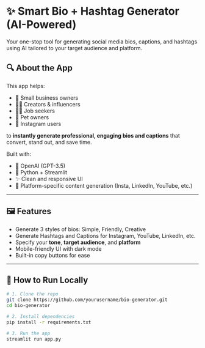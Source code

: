 # ✨ Smart Bio + Hashtag Generator (AI-Powered)  
Your one-stop tool for generating social media bios, captions, and hashtags using AI tailored to your target audience and platform.

## 🔍 About the App

This app helps:
- 🎯 Small business owners
- 🧑‍🎨 Creators & influencers
- 🧑‍💼 Job seekers
- 🐶 Pet owners
- 📸 Instagram users

to **instantly generate professional, engaging bios and captions** that convert, stand out, and save time.

Built with:
- 🧠 OpenAI (GPT-3.5)
- 🐍 Python + Streamlit
- ✨ Clean and responsive UI
- 🎯 Platform-specific content generation (Insta, LinkedIn, YouTube, etc.)

---

## 🖼️ Features

- Generate 3 styles of bios: Simple, Friendly, Creative
- Generate Hashtags and Captions for Instagram, YouTube, LinkedIn, etc.
- Specify your **tone**, **target audience**, and **platform**
- Mobile-friendly UI with dark mode
- Built-in copy buttons for ease

---

## 🚀 How to Run Locally

```bash
# 1. Clone the repo
git clone https://github.com/yourusername/bio-generator.git
cd bio-generator

# 2. Install dependencies
pip install -r requirements.txt

# 3. Run the app
streamlit run app.py
